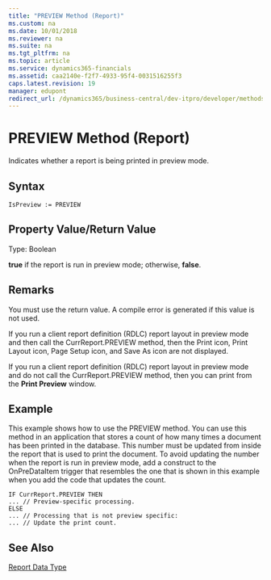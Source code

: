 ```yaml
---
title: "PREVIEW Method (Report)"
ms.custom: na
ms.date: 10/01/2018
ms.reviewer: na
ms.suite: na
ms.tgt_pltfrm: na
ms.topic: article
ms.service: dynamics365-financials
ms.assetid: caa2140e-f2f7-4933-95f4-0031516255f3
caps.latest.revision: 19
manager: edupont
redirect_url: /dynamics365/business-central/dev-itpro/developer/methods-auto/al-method-reference
---
```


 

# PREVIEW Method (Report)
Indicates whether a report is being printed in preview mode.  

## Syntax  

```  
IsPreview := PREVIEW  
```  

## Property Value/Return Value  
 Type: Boolean  

 **true** if the report is run in preview mode; otherwise, **false**.  

## Remarks  
 You must use the return value. A compile error is generated if this value is not used.  

If you run a client report definition \(RDLC\) report layout in preview mode and then call the CurrReport.PREVIEW method, then the Print icon, Print Layout icon, Page Setup icon, and Save As icon are not displayed.  

 If you run a client report definition \(RDLC\) report layout in preview mode and do not call the CurrReport.PREVIEW method, then you can print from the **Print Preview** window.  

## Example  
 This example shows how to use the PREVIEW method. You can use this method in an application that stores a count of how many times a document has been printed in the database. This number must be updated from inside the report that is used to print the document. To avoid updating the number when the report is run in preview mode, add a construct to the OnPreDataItem trigger that resembles the one that is shown in this example when you add the code that updates the count.  

```  
IF CurrReport.PREVIEW THEN  
... // Preview-specific processing.  
ELSE  
... // Processing that is not preview specific:  
... // Update the print count.  
```  

## See Also  
 [Report Data Type](../datatypes/devenv-Report-Data-Type.md)
